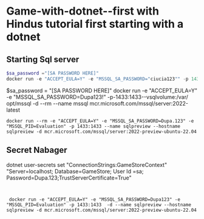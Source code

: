 # Game-with-dotnet--first with Hindus tutorial first starting with a dotnet

## Starting Sql server

```powershell
$sa_password ="[SA PASSWORD HERE]"
docker run -e "ACCEPT_EULA=Y" -e "MSSQL_SA_PASSWORD="ciucia123"" -p 1433:1433 -v sqlvolume:/var/opt/mssql -d --rm --name mssql mcr.microsoft.com/mssql/server:2022-latest
```

$sa_password = "[SA PASSWORD HERE]"
docker run -e "ACCEPT_EULA=Y" -e "MSSQL_SA_PASSWORD=Dupa123!" -p-1433:1433--vsqlvolume:/var/
opt/mssql -d --rm --name mssql mcr.microsoft.com/mssql/server:2022-latest

```
docker run --rm -e "ACCEPT_EULA=Y" -e "MSSQL_SA_PASSWORD=Dupa.123" -e "MSSQL_PID=Evaluation" -p 1433:1433 --name sqlpreview --hostname sqlpreview -d mcr.microsoft.com/mssql/server:2022-preview-ubuntu-22.04
```

## Secret Nabager

dotnet user-secrets set "ConnectionStrings:GameStoreContext" "Server=localhost; Database=GameStore; User Id =sa; Password=Dupa.123;TrustServerCertificate=True"

```


 docker run -e "ACCEPT_EULA=Y" -e "MSSQL_SA_PASSWORD=Dupa123" -e "MSSQL_PID=Evaluation" -p 1433:1433  -d --name sqlpreview --hostname sqlpreview -d mcr.microsoft.com/mssql/server:2022-preview-ubuntu-22.04
```
